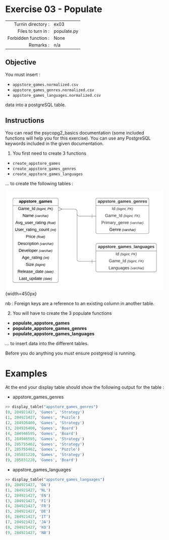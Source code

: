 # Exercise 03 - Populate
|                         |                    |
| -----------------------:| ------------------ |
|   Turnin directory :    |  ex03              |
|   Files to turn in :    |  populate.py       |
|   Forbidden function :  |  None              |
|   Remarks :             |  n/a               |

## Objective

You must insert :
* `appstore_games.normalized.csv`
* `appstore_games_genres.normalized.csv`
* `appstore_games_languages.normalized.csv` 

data into a postgreSQL table.

## Instructions

You can read the psycopg2_basics documentation (some included functions will help you for this exercise). You can use any PostgreSQL keywords included in the given documentation.

1) You first need to create 3 functions
- `create_appstore_games`
- `create_appstore_games_genres`
- `create_appstore_games_languages`

... to create the following tables :

![tables](../imgs/tables.png){width=450px}

nb : Foreign keys are a reference to an existing column in another table.

2) You will have to create the 3 populate functions

* **populate_appstore_games**
* **populate_appstore_games_genres**
* **populate_appstore_games_languages**

... to insert data into the different tables.

Before you do anything you must ensure postgresql is running.

# Examples

At the end your display table should show the following output for the table :

* appstore_games_genres

```python
>> display_table("appstore_games_genres")
(0, 284921427, 'Games', 'Strategy')
(1, 284921427, 'Games', 'Puzzle')
(2, 284926400, 'Games', 'Strategy')
(3, 284926400, 'Games', 'Board')
(4, 284946595, 'Games', 'Board')
(5, 284946595, 'Games', 'Strategy')
(6, 285755462, 'Games', 'Strategy')
(7, 285755462, 'Games', 'Puzzle')
(8, 285831220, 'Games', 'Strategy')
(9, 285831220, 'Games', 'Board')
```

* appstore_games_languages

```python
>> display_table("appstore_games_languages")
(0, 284921427, 'DA')
(1, 284921427, 'NL')
(2, 284921427, 'EN')
(3, 284921427, 'FI')
(4, 284921427, 'FR')
(5, 284921427, 'DE')
(6, 284921427, 'IT')
(7, 284921427, 'JA')
(8, 284921427, 'KO')
(9, 284921427, 'NB')
```